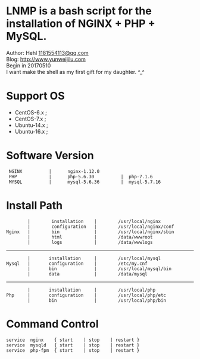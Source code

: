 # LNMP is a bash script for the installation of NGINX + PHP + MySQL.  
Author:    Hehl <1181554113@qq.com>  
Blog:	http://www.yunweijilu.com  
Begin in	20170510  
I want make the shell as my first gift for my daughter. ^_^ 

# Support OS
- CentOS-6.x	;
- CentOS-7.x	;
- Ubuntu-14.x	;
- Ubuntu-16.x	;

# Software Version

     NGINX          |      nginx-1.12.0
     PHP            |      php-5.6.30          |  php-7.1.6
     MYSQL          |      mysql-5.6.36        |  mysql-5.7.16


# Install Path

            |        installation    |        /usr/local/nginx
            |        configuration   |        /usr/local/nginx/conf
    Nginx   |        bin             |        /usr/local/nginx/sbin
            |        html            |        /data/wwwroot
            |        logs            |        /data/wwwlogs
---
            |       installation     |        /usr/local/mysql
    Mysql   |       configuration    |        /etc/my.cnf
            |       bin              |        /usr/local/mysql/bin
            |       data             |        /data/mysql
---
            |       installation     |        /usr/local/php
    Php     |       configuration    |        /usr/local/php/etc
            |       bin              |        /usr/local/php/bin

# Command Control
```
service  nginx    { start    | stop    | restart }
service  mysqld   { start    | stop    | restart }
service  php-fpm  { start    | stop    | restart }
```